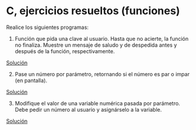# C, ejercicios resueltos (funciones)

Realice los siguientes programas:

1. Función que pida una clave al usuario. 
   Hasta que no acierte, la función no finaliza. 
   Muestre un mensaje de saludo y de despedida antes y después de la función, 
   respectivamente.

[Solución](./fun1.c)

2. Pase un número por parámetro, retornando si el número es par o impar (en pantalla).

[Solución](./fun2.c)

3. Modifique el valor de una variable numérica pasada por parámetro. Debe pedir un número al usuario y asignárselo a la variable.

[Solución](./fun3.c)
